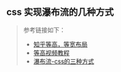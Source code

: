 ## css 实现瀑布流的几种方式
> 参考链接如下：
> * [知乎等高，等宽布局](https://www.zhihu.com/question/63590283)
> * [等高视频教程](https://bbs.mafengshe.com/topic/64/2017-05-13-%E6%AF%8D%E4%BA%B2%E8%8A%82-520%E4%B8%93%E9%A2%98-%E5%9B%BE%E7%89%87%E5%A2%99)
> * [瀑布流-css的三种方式](https://www.w3cplus.com/css/pure-css-create-masonry-layout.html)
